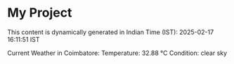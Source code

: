 # My Project

This content is dynamically generated in Indian Time (IST): 2025-02-17 16:11:51 IST


Current Weather in Coimbatore:
Temperature: 32.88 °C
Condition: clear sky
